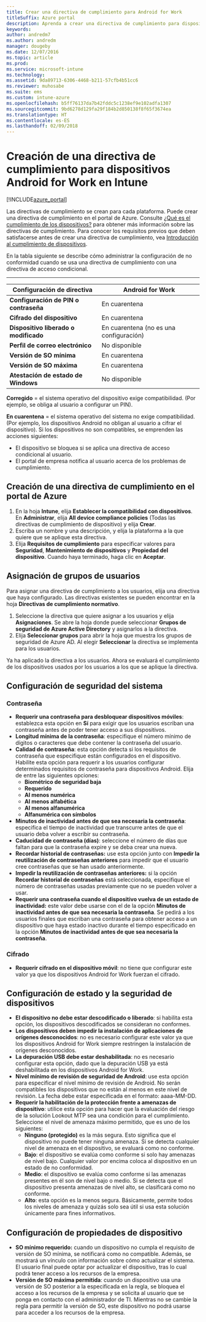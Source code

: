 ```yaml
---
title: Crear una directiva de cumplimiento para Android for Work
titleSuffix: Azure portal
description: Aprenda a crear una directiva de cumplimiento para dispositivos Android for Work.
keywords: 
author: andredm7
ms.author: andredm
manager: dougeby
ms.date: 12/07/2016
ms.topic: article
ms.prod: 
ms.service: microsoft-intune
ms.technology: 
ms.assetid: 9da89713-6306-4468-b211-57cfb4b51cc6
ms.reviewer: muhosabe
ms.suite: ems
ms.custom: intune-azure
ms.openlocfilehash: b5ff76137da7b42fddc5c1238ef9e102adfa1307
ms.sourcegitcommit: 9bd6278d129fa29f184b2d850138f8f65f3674ea
ms.translationtype: HT
ms.contentlocale: es-ES
ms.lasthandoff: 02/09/2018
---
```

# <a name="how-to-create-a-device-compliance-policy-for-android-for-work-devices-in-intune"></a>Creación de una directiva de cumplimiento para dispositivos Android for Work en Intune


[!INCLUDE[azure_portal](./includes/azure_portal.md)]

Las directivas de cumplimiento se crean para cada plataforma.  Puede crear una directiva de cumplimiento en el portal de Azure. Consulte [¿Qué es el cumplimiento de los dispositivos?](device-compliance.md) para obtener más información sobre las directivas de cumplimiento. Para conocer los requisitos previos que deben satisfacerse antes de crear una directiva de cumplimiento, vea [Introducción al cumplimiento de dispositivos](device-compliance-get-started.md).

En la tabla siguiente se describe cómo administrar la configuración de no conformidad cuando se usa una directiva de cumplimiento con una directiva de acceso condicional.

--------------------------

|**Configuración de directiva**| **Android for Work** |
| --- | --- |
| **Configuración de PIN o contraseña** |  En cuarentena |
| **Cifrado del dispositivo** |  En cuarentena |
| **Dispositivo liberado o modificado** | En cuarentena (no es una configuración) |
| **Perfil de correo electrónico** | No disponible |
| **Versión de SO mínima** | En cuarentena |
| **Versión de SO máxima** | En cuarentena |
| **Atestación de estado de Windows** |No disponible |

**Corregido** = el sistema operativo del dispositivo exige compatibilidad. (Por ejemplo, se obliga al usuario a configurar un PIN).

**En cuarentena** = el sistema operativo del sistema no exige compatibilidad. (Por ejemplo, los dispositivos Android no obligan al usuario a cifrar el dispositivo). Si los dispositivos no son compatibles, se emprenden las acciones siguientes:

- El dispositivo se bloquea si se aplica una directiva de acceso condicional al usuario.
- El portal de empresa notifica al usuario acerca de los problemas de cumplimiento.

## <a name="create-a-compliance-policy-in-the-azure-portal"></a>Creación de una directiva de cumplimiento en el portal de Azure

1. En la hoja **Intune**, elija **Establecer la compatibilidad con dispositivos**. En **Administrar**, elija **All device compliance policies** (Todas las directivas de cumplimiento de dispositivo) y elija **Crear**.
2. Escriba un nombre y una descripción, y elija la plataforma a la que quiere que se aplique esta directiva.
3. Elija **Requisitos de cumplimiento** para especificar valores para **Seguridad**, **Mantenimiento de dispositivos** y **Propiedad del dispositivo**. Cuando haya terminado, haga clic en **Aceptar**.

<!--- 4. Choose **Actions for noncompliance** to say what actions should happen when a device is determined as noncompliant with this policy.
5. In the **Actions for noncompliance** blade, choose **Add** to create a new action.  The action parameters blade allows you to specify the action, email recipients that should receive the notification in addition to the user of the device, and the content of the notification that you want to send.
6. The message template option allows you to create several custom emails depending on when the action is set to take. For example, you can create a message for notifications that are sent for the first time and a different message for final warning before access is blocked. The custom messages that you create can be used for all your device compliance policy.
7. Specify the **Grace period** which determines when that action to take place.  For example, you may want to send a notification as soon as the device is evaluated as noncompliant, but allow some time before enforcing the conditional access policy to block access to company resources like SharePoint online.
8. Choose **Add** to finish creating the action.
9. You can create multiple actions and the sequence in which they should occur. Choose **Ok** when you are finished creating all the actions.--->

## <a name="assign-user-groups"></a>Asignación de grupos de usuarios

Para asignar una directiva de cumplimiento a los usuarios, elija una directiva que haya configurado. Las directivas existentes se pueden encontrar en la hoja **Directivas de cumplimiento normativo**.

1. Seleccione la directiva que quiere asignar a los usuarios y elija **Asignaciones**. Se abre la hoja donde puede seleccionar **Grupos de seguridad de Azure Active Directory** y asignarlos a la directiva.
2. Elija **Seleccionar grupos** para abrir la hoja que muestra los grupos de seguridad de Azure AD.  Al elegir **Seleccionar** la directiva se implementa para los usuarios.

Ya ha aplicado la directiva a los usuarios.  Ahora se evaluará el cumplimiento de los dispositivos usados por los usuarios a los que se aplique la directiva.

<!--- ##  Compliance policy settings--->

## <a name="system-security-settings"></a>Configuración de seguridad del sistema

### <a name="password"></a>Contraseña

- **Requerir una contraseña para desbloquear dispositivos móviles**: establezca esta opción en **Sí** para exigir que los usuarios escriban una contraseña antes de poder tener acceso a sus dispositivos.
- **Longitud mínima de la contraseña**: especifique el número mínimo de dígitos o caracteres que debe contener la contraseña del usuario.
- **Calidad de contraseña**: esta opción detecta si los requisitos de contraseña que especifique están configurados en el dispositivo. Habilite esta opción para requerir a los usuarios configurar determinados requisitos de contraseña para dispositivos Android. Elija de entre las siguientes opciones:
  - **Biométrico de seguridad baja**
  - **Requerido**
  - **Al menos numérica**
  - **Al menos alfabética**
  - **Al menos alfanumérica**
  - **Alfanumérica con símbolos**
- **Minutos de inactividad antes de que sea necesaria la contraseña**: especifica el tiempo de inactividad que transcurre antes de que el usuario deba volver a escribir su contraseña.
- **Caducidad de contraseña (días)**: seleccione el número de días que faltan para que la contraseña expire y se deba crear una nueva.
- **Recordar historial de contraseñas:** use esta opción junto con **Impedir la reutilización de contraseñas anteriores** para impedir que el usuario cree contraseñas que se han usado anteriormente.
- **Impedir la reutilización de contraseñas anteriores:** si la opción **Recordar historial de contraseñas** está seleccionada, especifique el número de contraseñas usadas previamente que no se pueden volver a usar.
- **Requerir una contraseña cuando el dispositivo vuelva de un estado de inactividad:** este valor debe usarse con el de la opción **Minutos de inactividad antes de que sea necesaria la contraseña**. Se pedirá a los usuarios finales que escriban una contraseña para obtener acceso a un dispositivo que haya estado inactivo durante el tiempo especificado en la opción **Minutos de inactividad antes de que sea necesaria la contraseña**.


### <a name="encryption"></a>Cifrado

- **Requerir cifrado en el dispositivo móvil**: no tiene que configurar este valor ya que los dispositivos Android for Work fuerzan el cifrado.


## <a name="device-health-and-security-settings"></a>Configuración de estado y la seguridad de dispositivos

- **El dispositivo no debe estar descodificado o liberado**: si habilita esta opción, los dispositivos descodificados se consideran no conformes.
- **Los dispositivos deben impedir la instalación de aplicaciones de orígenes desconocidos**: no es necesario configurar este valor ya que los dispositivos Android for Work siempre restringen la instalación de orígenes desconocidos.
- **La depuración USB debe estar deshabilitada**: no es necesario configurar esta opción, dado que la depuración USB ya está deshabilitada en los dispositivos Android for Work.
- **Nivel mínimo de revisión de seguridad de Android**: use esta opción para especificar el nivel mínimo de revisión de Android. No serán compatibles los dispositivos que no están al menos en este nivel de revisión. La fecha debe estar especificada en el formato: aaaa-MM-DD.
- **Requerir la habilitación de la protección frente a amenazas de dispositivo**: utilice esta opción para hacer que la evaluación del riesgo de la solución Lookout MTP sea una condición para el cumplimiento. Seleccione el nivel de amenaza máximo permitido, que es uno de los siguientes:
  - **Ninguno (protegido)** es la más segura. Esto significa que el dispositivo no puede tener ninguna amenaza. Si se detecta cualquier nivel de amenaza en el dispositivo, se evaluará como no conforme.
  - **Bajo**: el dispositivo se evalúa como conforme si solo hay amenazas de nivel bajo. Cualquier valor por encima coloca al dispositivo en un estado de no conformidad.
  - **Medio**: el dispositivo se evalúa como conforme si las amenazas presentes en él son de nivel bajo o medio. Si se detecta que el dispositivo presenta amenazas de nivel alto, se clasificará como no conforme.
  - **Alto**: esta opción es la menos segura. Básicamente, permite todos los niveles de amenaza y quizás solo sea útil si usa esta solución únicamente para fines informativos.

## <a name="device-property-settings"></a>Configuración de propiedades de dispositivo

- **SO mínimo requerido:** cuando un dispositivo no cumpla el requisito de versión de SO mínima, se notificará como no compatible. Además, se mostrará un vínculo con información sobre cómo actualizar el sistema. El usuario final puede optar por actualizar el dispositivo, tras lo cual podrá tener acceso a los recursos de la empresa.
- **Versión de SO máxima permitida**: cuando un dispositivo usa una versión de SO posterior a la especificada en la regla, se bloquea el acceso a los recursos de la empresa y se solicita al usuario que se ponga en contacto con el administrador de TI. Mientras no se cambie la regla para permitir la versión de SO, este dispositivo no podrá usarse para acceder a los recursos de la empresa.

<!--- ## Next steps

[How to monitor device compliance](device-compliance-monitor.md)--->
